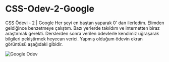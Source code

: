 # CSS-Odev-2-Google
CSS Ödevi - 2 | Google
Her şeyi en baştan yaparak 0' dan ilerledim. Elimden geldiğince benzetmeye çalıştım. Bazı yerlerde takıldım ve internetten biraz araştırmak gerekti. Derslerden sonra verilen ödevlerle kendimiz uğraşarak bilgileri pekiştirmek heyecan verici. Yapmış olduğum ödevin ekran görüntüsü aşağıdaki gibidir.

![Google Odev](https://user-images.githubusercontent.com/78867392/130362621-b259b6a9-dc3b-403d-890d-7c0e7d19f4cb.PNG)
